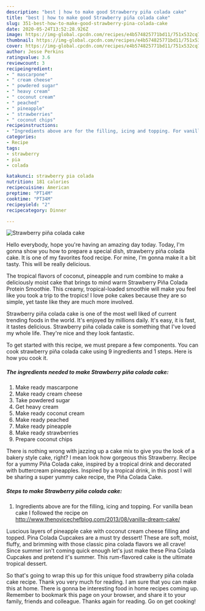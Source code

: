 ```yaml
---
description: "best | how to make good Strawberry piña colada cake"
title: "best | how to make good Strawberry piña colada cake"
slug: 351-best-how-to-make-good-strawberry-pina-colada-cake
date: 2020-05-24T13:52:28.926Z
image: https://img-global.cpcdn.com/recipes/e4b574825771bd11/751x532cq70/strawberry-pina-colada-cake-recipe-main-photo.jpg
thumbnail: https://img-global.cpcdn.com/recipes/e4b574825771bd11/751x532cq70/strawberry-pina-colada-cake-recipe-main-photo.jpg
cover: https://img-global.cpcdn.com/recipes/e4b574825771bd11/751x532cq70/strawberry-pina-colada-cake-recipe-main-photo.jpg
author: Jesse Perkins
ratingvalue: 3.6
reviewcount: 3
recipeingredient:
- " mascarpone"
- " cream cheese"
- " powdered sugar"
- " heavy cream"
- " coconut cream"
- " peached"
- " pineapple"
- " strawberries"
- " coconut chips"
recipeinstructions:
- "Ingredients above are for the filling, icing and topping. For vanilla bean cake I followed the recipe on http://www.thenovicechefblog.com/2013/08/vanilla-dream-cake/"
categories:
- Recipe
tags:
- strawberry
- pia
- colada

katakunci: strawberry pia colada 
nutrition: 181 calories
recipecuisine: American
preptime: "PT14M"
cooktime: "PT34M"
recipeyield: "2"
recipecategory: Dinner

---
```



![Strawberry piña colada cake](https://img-global.cpcdn.com/recipes/e4b574825771bd11/751x532cq70/strawberry-pina-colada-cake-recipe-main-photo.jpg)

Hello everybody, hope you're having an amazing day today. Today, I'm gonna show you how to prepare a special dish, strawberry piña colada cake. It is one of my favorites food recipe. For mine, I'm gonna make it a bit tasty. This will be really delicious.

The tropical flavors of coconut, pineapple and rum combine to make a deliciously moist cake that brings to mind warm Strawberry Piña Colada Protein Smoothie. This creamy, tropical-loaded smoothie will make you feel like you took a trip to the tropics! I love poke cakes because they are so simple, yet taste like they are much more involved.

Strawberry piña colada cake is one of the most well liked of current trending foods in the world. It's enjoyed by millions daily. It's easy, it is fast, it tastes delicious. Strawberry piña colada cake is something that I've loved my whole life. They're nice and they look fantastic.


To get started with this recipe, we must prepare a few components. You can cook strawberry piña colada cake using 9 ingredients and 1 steps. Here is how you cook it.

<!--inarticleads1-->

##### The ingredients needed to make Strawberry piña colada cake:

1. Make ready  mascarpone
1. Make ready  cream cheese
1. Take  powdered sugar
1. Get  heavy cream
1. Make ready  coconut cream
1. Make ready  peached
1. Make ready  pineapple
1. Make ready  strawberries
1. Prepare  coconut chips


There is nothing wrong with jazzing up a cake mix to give you the look of a bakery style cake, right? I mean look how gorgeous this Strawberry. Recipe for a yummy Piña Colada cake, inspired by a tropical drink and decorated with buttercream pineapples. Inspired by a tropical drink, in this post I will be sharing a super yummy cake recipe, the Piña Colada Cake. 

<!--inarticleads2-->

##### Steps to make Strawberry piña colada cake:

1. Ingredients above are for the filling, icing and topping. For vanilla bean cake I followed the recipe on http://www.thenovicechefblog.com/2013/08/vanilla-dream-cake/


Luscious layers of pineapple cake with coconut cream cheese filling and topped. Pina Colada Cupcakes are a must try dessert! These are soft, moist, fluffy, and brimming with those classic pina colada flavors we all crave! Since summer isn&#39;t coming quick enough let&#39;s just make these Pina Colada Cupcakes and pretend it&#39;s summer. This rum-flavored cake is the ultimate tropical dessert. 

So that's going to wrap this up for this unique food strawberry piña colada cake recipe. Thank you very much for reading. I am sure that you can make this at home. There is gonna be interesting food in home recipes coming up. Remember to bookmark this page on your browser, and share it to your family, friends and colleague. Thanks again for reading. Go on get cooking!
